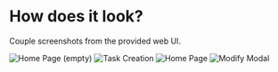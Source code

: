 # How does it look?

Couple screenshots from the provided web UI.

![Home Page (empty)](../static/front/home.png?raw=true "Home Page (empty)")
![Task Creation](../static/front/create.png?raw=true "Task Creation")
![Home Page](../static/front/added.png?raw=true "Home Page")
![Modify Modal](../static/front/modify.png?raw=true "Modify Modal")
